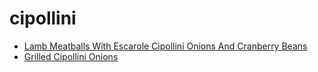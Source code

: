 # cipollini

 * [Lamb Meatballs With Escarole Cipollini Onions And Cranberry Beans](index/l/lamb-meatballs-with-escarole-cipollini-onions-and-cranberry-beans.json)
 * [Grilled Cipollini Onions](index/g/grilled-cipollini-onions.json)
